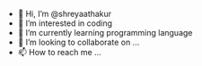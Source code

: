 - 👋 Hi, I’m @shreyaathakur
- 👀 I’m interested in coding
- 🌱 I’m currently learning programming language
- 💞️ I’m looking to collaborate on ...
- 📫 How to reach me ...

<!---
shreyaathakur/shreyaathakur is a ✨ special ✨ repository because its `README.md` (this file) appears on your GitHub profile.
You can click the Preview link to take a look at your changes.
--->
